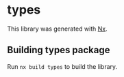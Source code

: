 # types

This library was generated with [Nx](https://nx.dev).

## Building types package

Run `nx build types` to build the library.

